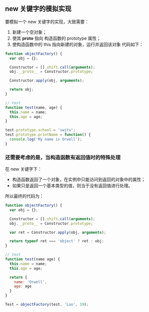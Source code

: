 ## new 关键字的模拟实现
要模拟一个 new 关键字的实现，大致需要：
1. 新建一个空对象；
2. 使其 __proto__ 指向 构造函数的 prototype 属性；
3. 使构造函数中的 this 指向新建的对象，运行并返回该对象
代码如下：
```js
function objectFactory() {
  var obj = {};

  Constructor = [].shift.call(arguments);
  obj.__proto__ = Constructor.prototype;

  Constructor.apply(obj, arguments);

  return obj;
}

// test
function test(name, age) {
  this.name = name;
  this.age = age;
}

test.prototype.school = 'swjtu';
test.prototype.printName = function() {
  console.log('My name is Orwell');
}
```

### 还需要考虑的是，当构造函数有返回值时的特殊处理
在 new 关键字下：
- 构造函数返回了一个对象，在实例中只能访问到返回的对象中的属性；
- 如果只是返回一个基本类型的值，则当于没有返回值进行处理。

所以最终的代码为：
```js
function objectFactory() {
  var obj = {};

  Constructor = [].shift.call(arguments);
  obj.__proto__ = Constructor.prototype;

  var ret = Constructor.apply(obj, arguments);

  return typeof ret === 'object' ? ret : obj;
}

// test
function test(name age) {
  this.name = name;
  this.age = age;

  return {
    name: 'Orwell',
    age: age
  }
}

Test = objectFactory(test, 'Luo', 19);
```
